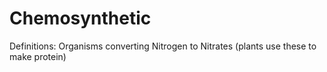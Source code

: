 # Chemosynthetic

Definitions: Organisms converting Nitrogen to Nitrates (plants use these to make protein)